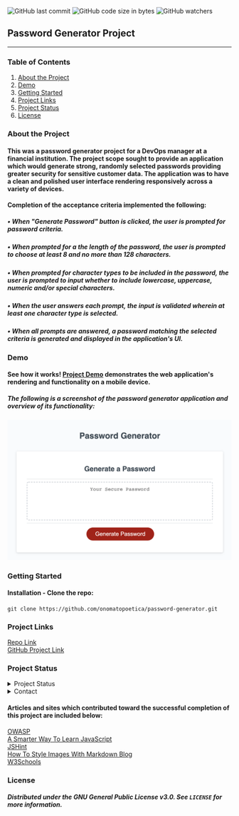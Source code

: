 ![GitHub last commit](https://img.shields.io/github/last-commit/onomatopoetica/password-generator)  ![GitHub code size in bytes](https://img.shields.io/github/languages/code-size/onomatopoetica/password-generator)  ![GitHub watchers](https://img.shields.io/github/watchers/onomatopoetica/01-homework?label=Watch&style=social)  


## Password Generator Project 

---

### Table of Contents
1. [About the Project](#About-The-Project)
1. [Demo](#Demo)
1. [Getting Started](#Getting-Started)
1. [Project Links](#Project-Links)
1. [Project Status](#Project-Status)
1. [License](#License)

### About the Project

#### This was a password generator project for a DevOps manager at a financial institution. The project scope sought to provide an application which would generate strong, randomly selected passwords providing greater security for sensitive customer data. The application was to have a clean and polished user interface rendering responsively across a variety of devices. 

#### Completion of the acceptance criteria implemented the following:
#####   • When "Generate Password" button is clicked, the user is prompted for password criteria. 
#####   • When prompted for a the length of the password, the user is prompted to choose at least 8 and no more than 128 characters.
#####   • When prompted for character types to be included in the password, the user is prompted to input whether to include lowercase, uppercase, numeric and/or special characters. 
#####   • When the user answers each prompt, the input is validated wherein at least one character type is selected.
#####   • When all prompts are answered, a password matching the selected criteria is generated and displayed in the application's UI.

### Demo

#### See how it works! [Project Demo](https://drive.google.com/file/d/1xtw-7ligMoQPSHEXnpOM4gRbLzerBJbW/view?usp=sharing) demonstrates the web application's rendering and functionality on a mobile device. 

##### The following is a screenshot of the password generator application and overview of its functionality: <br>

<img src="assets/demo-screenshot.png" alt="password generator screenshot" title="screenshot" width="700" height="auto">

### Getting Started
#### Installation - Clone the repo: <br>
   ```  
   git clone https://github.com/onomatopoetica/password-generator.git
   ```

### Project Links
[Repo Link](https://github.com/onomatopoetica/password-generator) <br>
[GitHub Project Link](https://onomatopoetica.github.io/password-generator/)


### Project Status
<details>
    <summary>Project Status</summary>
    Active
</details>
<details>
    <summary>Contact</summary>
    jendotb@gmail.com
</details>

#### Articles and sites which contributed toward the successful completion of this project are included below:

[OWASP](https://owasp.org/www-community/password-special-characters) <br>
[A Smarter Way To Learn JavaScript](http://www.asmarterwaytolearn.com/) <br>
[JSHint](https://jshint.com/) <br>
[How To Style Images With Markdown Blog](https://www.xaprb.com/blog/how-to-style-images-with-markdown/) <br>
[W3Schools](https://www.w3schools.com/js/default.asp) <br>

### License
##### Distributed under the GNU General Public License v3.0. See `LICENSE` for more information.

